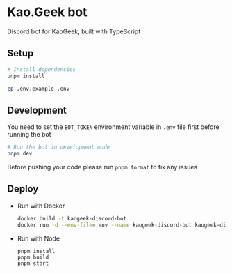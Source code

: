 # Kao.Geek bot

Discord bot for KaoGeek, built with TypeScript

## Setup

```bash
# Install dependencies
pnpm install

cp .env.example .env
```

## Development

You need to set the `BOT_TOKEN` environment variable in `.env` file first before running the bot

```bash
# Run the bot in development mode
pnpm dev
```

Before pushing your code please run `pnpm format` to fix any issues

## Deploy
- Run with Docker
    ```bash
    docker build -t kaogeek-discord-bot .
    docker run -d --env-file=.env --name kaogeek-discord-bot kaogeek-discord-bot
    ```
- Run with Node
    ```
    pnpm install
    pnpm build
    pnpm start
    ```